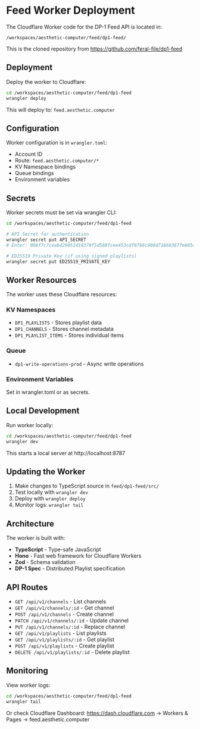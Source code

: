 # Feed Worker Deployment

The Cloudflare Worker code for the DP-1 Feed API is located in:

```
/workspaces/aesthetic-computer/feed/dp1-feed/
```

This is the cloned repository from https://github.com/feral-file/dp1-feed

## Deployment

Deploy the worker to Cloudflare:

```bash
cd /workspaces/aesthetic-computer/feed/dp1-feed
wrangler deploy
```

This will deploy to: `feed.aesthetic.computer`

## Configuration

Worker configuration is in `wrangler.toml`:
- Account ID
- Route: `feed.aesthetic.computer/*`
- KV Namespace bindings
- Queue bindings
- Environment variables

## Secrets

Worker secrets must be set via wrangler CLI:

```bash
cd /workspaces/aesthetic-computer/feed/dp1-feed

# API Secret for authentication
wrangler secret put API_SECRET
# Enter: 008f7c7ceab429051d18370f5d580fcee453cdf0768c900d71660367feb95436

# ED25519 Private Key (if using signed playlists)
wrangler secret put ED25519_PRIVATE_KEY
```

## Worker Resources

The worker uses these Cloudflare resources:

### KV Namespaces
- `DP1_PLAYLISTS` - Stores playlist data
- `DP1_CHANNELS` - Stores channel metadata
- `DP1_PLAYLIST_ITEMS` - Stores individual items

### Queue
- `dp1-write-operations-prod` - Async write operations

### Environment Variables
Set in wrangler.toml or as secrets.

## Local Development

Run worker locally:

```bash
cd /workspaces/aesthetic-computer/feed/dp1-feed
wrangler dev
```

This starts a local server at http://localhost:8787

## Updating the Worker

1. Make changes to TypeScript source in `feed/dp1-feed/src/`
2. Test locally with `wrangler dev`
3. Deploy with `wrangler deploy`
4. Monitor logs: `wrangler tail`

## Architecture

The worker is built with:
- **TypeScript** - Type-safe JavaScript
- **Hono** - Fast web framework for Cloudflare Workers
- **Zod** - Schema validation
- **DP-1 Spec** - Distributed Playlist specification

## API Routes

- `GET /api/v1/channels` - List channels
- `GET /api/v1/channels/:id` - Get channel
- `POST /api/v1/channels` - Create channel
- `PATCH /api/v1/channels/:id` - Update channel
- `PUT /api/v1/channels/:id` - Replace channel
- `GET /api/v1/playlists` - List playlists
- `GET /api/v1/playlists/:id` - Get playlist
- `POST /api/v1/playlists` - Create playlist
- `DELETE /api/v1/playlists/:id` - Delete playlist

## Monitoring

View worker logs:

```bash
cd /workspaces/aesthetic-computer/feed/dp1-feed
wrangler tail
```

Or check Cloudflare Dashboard:
https://dash.cloudflare.com → Workers & Pages → feed.aesthetic.computer
